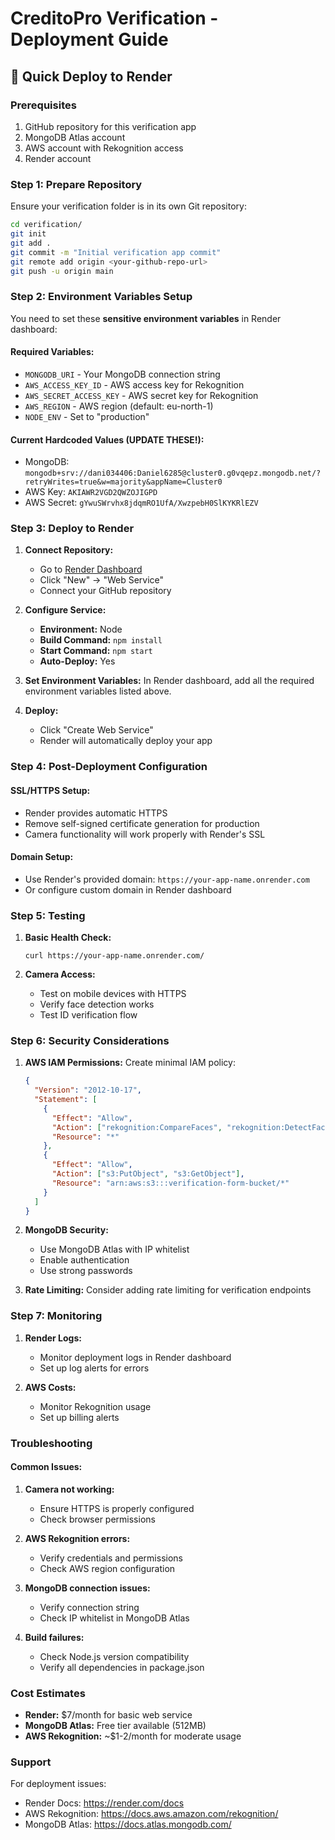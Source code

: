 # CreditoPro Verification - Deployment Guide

## 🚀 Quick Deploy to Render

### Prerequisites

1. GitHub repository for this verification app
2. MongoDB Atlas account
3. AWS account with Rekognition access
4. Render account

### Step 1: Prepare Repository

Ensure your verification folder is in its own Git repository:

```bash
cd verification/
git init
git add .
git commit -m "Initial verification app commit"
git remote add origin <your-github-repo-url>
git push -u origin main
```

### Step 2: Environment Variables Setup

You need to set these **sensitive environment variables** in Render dashboard:

#### Required Variables:

- `MONGODB_URI` - Your MongoDB connection string
- `AWS_ACCESS_KEY_ID` - AWS access key for Rekognition
- `AWS_SECRET_ACCESS_KEY` - AWS secret key for Rekognition
- `AWS_REGION` - AWS region (default: eu-north-1)
- `NODE_ENV` - Set to "production"

#### Current Hardcoded Values (UPDATE THESE!):

- MongoDB: `mongodb+srv://dani034406:Daniel6285@cluster0.g0vqepz.mongodb.net/?retryWrites=true&w=majority&appName=Cluster0`
- AWS Key: `AKIAWR2VGD2QWZOJIGPD`
- AWS Secret: `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`

### Step 3: Deploy to Render

1. **Connect Repository:**

   - Go to [Render Dashboard](https://dashboard.render.com/)
   - Click "New" → "Web Service"
   - Connect your GitHub repository

2. **Configure Service:**

   - **Environment:** Node
   - **Build Command:** `npm install`
   - **Start Command:** `npm start`
   - **Auto-Deploy:** Yes

3. **Set Environment Variables:**
   In Render dashboard, add all the required environment variables listed above.

4. **Deploy:**
   - Click "Create Web Service"
   - Render will automatically deploy your app

### Step 4: Post-Deployment Configuration

#### SSL/HTTPS Setup:

- Render provides automatic HTTPS
- Remove self-signed certificate generation for production
- Camera functionality will work properly with Render's SSL

#### Domain Setup:

- Use Render's provided domain: `https://your-app-name.onrender.com`
- Or configure custom domain in Render dashboard

### Step 5: Testing

1. **Basic Health Check:**

   ```
   curl https://your-app-name.onrender.com/
   ```

2. **Camera Access:**
   - Test on mobile devices with HTTPS
   - Verify face detection works
   - Test ID verification flow

### Step 6: Security Considerations

1. **AWS IAM Permissions:**
   Create minimal IAM policy:

   ```json
   {
     "Version": "2012-10-17",
     "Statement": [
       {
         "Effect": "Allow",
         "Action": ["rekognition:CompareFaces", "rekognition:DetectFaces"],
         "Resource": "*"
       },
       {
         "Effect": "Allow",
         "Action": ["s3:PutObject", "s3:GetObject"],
         "Resource": "arn:aws:s3:::verification-form-bucket/*"
       }
     ]
   }
   ```

2. **MongoDB Security:**

   - Use MongoDB Atlas with IP whitelist
   - Enable authentication
   - Use strong passwords

3. **Rate Limiting:**
   Consider adding rate limiting for verification endpoints

### Step 7: Monitoring

1. **Render Logs:**

   - Monitor deployment logs in Render dashboard
   - Set up log alerts for errors

2. **AWS Costs:**
   - Monitor Rekognition usage
   - Set up billing alerts

### Troubleshooting

#### Common Issues:

1. **Camera not working:**

   - Ensure HTTPS is properly configured
   - Check browser permissions

2. **AWS Rekognition errors:**

   - Verify credentials and permissions
   - Check AWS region configuration

3. **MongoDB connection issues:**

   - Verify connection string
   - Check IP whitelist in MongoDB Atlas

4. **Build failures:**
   - Check Node.js version compatibility
   - Verify all dependencies in package.json

### Cost Estimates

- **Render:** $7/month for basic web service
- **MongoDB Atlas:** Free tier available (512MB)
- **AWS Rekognition:** ~$1-2/month for moderate usage

### Support

For deployment issues:

- Render Docs: https://render.com/docs
- AWS Rekognition: https://docs.aws.amazon.com/rekognition/
- MongoDB Atlas: https://docs.atlas.mongodb.com/
